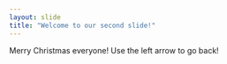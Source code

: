 ```yaml
---
layout: slide
title: "Welcome to our second slide!"
---
```

Merry Christmas everyone!
Use the left arrow to go back!
